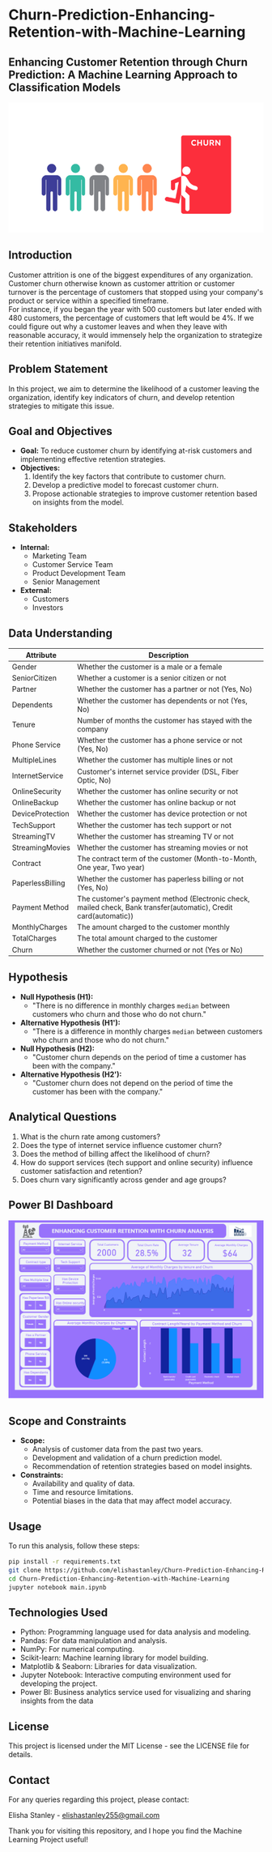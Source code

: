 # Churn-Prediction-Enhancing-Retention-with-Machine-Learning
## Enhancing Customer Retention through Churn Prediction: A Machine Learning Approach to Classification Models

![alt text](<images/64f89c9909a64782cd497652_chrun diagram - no background-p-800.png>)

## Introduction

Customer attrition is one of the biggest expenditures of any
organization. Customer churn otherwise known as customer attrition or
customer turnover is the percentage of customers that stopped using your
company\'s product or service within a specified timeframe.\
For instance, if you began the year with 500 customers but later ended
with 480 customers, the percentage of customers that left would be 4%.
If we could figure out why a customer leaves and when they leave with
reasonable accuracy, it would immensely help the organization to
strategize their retention initiatives manifold.

## Problem Statement

In this project, we aim to determine the likelihood of a customer leaving the organization, identify key indicators of churn, and develop retention strategies to mitigate this issue.

## Goal and Objectives

- **Goal:** To reduce customer churn by identifying at-risk customers and implementing effective retention strategies.
- **Objectives:**
  1. Identify the key factors that contribute to customer churn.
  2. Develop a predictive model to forecast customer churn.
  3. Propose actionable strategies to improve customer retention based on insights from the model.

## Stakeholders

- **Internal:**
  - Marketing Team
  - Customer Service Team
  - Product Development Team
  - Senior Management
- **External:**
  - Customers
  - Investors

## Data Understanding

| **Attribute**         | **Description**                                                |
|-----------------------|----------------------------------------------------------------|
| Gender                | Whether the customer is a male or a female                      |
| SeniorCitizen         | Whether a customer is a senior citizen or not                   |
| Partner               | Whether the customer has a partner or not (Yes, No)             |
| Dependents            | Whether the customer has dependents or not (Yes, No)            |
| Tenure                | Number of months the customer has stayed with the company      |
| Phone Service         | Whether the customer has a phone service or not (Yes, No)       |
| MultipleLines         | Whether the customer has multiple lines or not                  |
| InternetService       | Customer's internet service provider (DSL, Fiber Optic, No)    |
| OnlineSecurity        | Whether the customer has online security or not                 |
| OnlineBackup          | Whether the customer has online backup or not                   |
| DeviceProtection      | Whether the customer has device protection or not               |
| TechSupport           | Whether the customer has tech support or not                    |
| StreamingTV           | Whether the customer has streaming TV or not                    |
| StreamingMovies       | Whether the customer has streaming movies or not                |
| Contract              | The contract term of the customer (Month-to-Month, One year, Two year) |
| PaperlessBilling      | Whether the customer has paperless billing or not (Yes, No)    |
| Payment Method        | The customer's payment method (Electronic check, mailed check, Bank transfer(automatic), Credit card(automatic)) |
| MonthlyCharges        | The amount charged to the customer monthly                      |
| TotalCharges          | The total amount charged to the customer                        |
| Churn                 | Whether the customer churned or not (Yes or No)                 |

## Hypothesis

- **Null Hypothesis (H1):**
  - "There is no difference in monthly charges `median` between customers who churn and those who do not churn."
- **Alternative Hypothesis (H1'):**
  - "There is a difference in monthly charges `median` between customers who churn and those who do not churn."
- **Null Hypothesis (H2):**
  - "Customer churn depends on the period of time a customer has been with the company."
- **Alternative Hypothesis (H2'):**
  - "Customer churn does not depend on the period of time the customer has been with the company."

## Analytical Questions

1. What is the churn rate among customers?
2. Does the type of internet service influence customer churn?
3. Does the method of billing affect the likelihood of churn?
4. How do support services (tech support and online security) influence customer satisfaction and retention?
5. Does churn vary significantly across gender and age groups?

## Power BI Dashboard

![images/Screenshot 2024-07-07 203540.png](<images/Screenshot 2024-07-07 203540.png>)

## Scope and Constraints

- **Scope:**
  - Analysis of customer data from the past two years.
  - Development and validation of a churn prediction model.
  - Recommendation of retention strategies based on model insights.
- **Constraints:**
  - Availability and quality of data.
  - Time and resource limitations.
  - Potential biases in the data that may affect model accuracy.

## Usage

To run this analysis, follow these steps:

```bash
pip install -r requirements.txt
git clone https://github.com/elishastanley/Churn-Prediction-Enhancing-Retention-with-Machine-Learning.git
cd Churn-Prediction-Enhancing-Retention-with-Machine-Learning
jupyter notebook main.ipynb
```

## Technologies Used
- Python: Programming language used for data analysis and modeling.
- Pandas: For data manipulation and analysis.
- NumPy: For numerical computing.
- Scikit-learn: Machine learning library for model building.
- Matplotlib & Seaborn: Libraries for data visualization.
- Jupyter Notebook: Interactive computing environment used for developing the project.
- Power BI: Business analytics service used for visualizing and sharing insights from the data


## License

This project is licensed under the MIT License - see the LICENSE file for details.

## Contact

For any queries regarding this project, please contact:

Elisha Stanley - <elishastanley255@gmail.com>

Thank you for visiting this repository, and I hope you find the Machine Learning Project useful!
